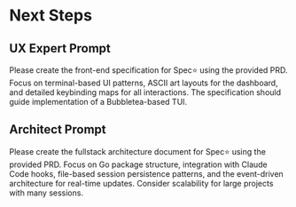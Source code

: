 # Next Steps

## UX Expert Prompt

Please create the front-end specification for Spec⭐️ using the provided PRD. Focus on terminal-based UI patterns, ASCII art layouts for the dashboard, and detailed keybinding maps for all interactions. The specification should guide implementation of a Bubbletea-based TUI.

## Architect Prompt

Please create the fullstack architecture document for Spec⭐️ using the provided PRD. Focus on Go package structure, integration with Claude Code hooks, file-based session persistence patterns, and the event-driven architecture for real-time updates. Consider scalability for large projects with many sessions.